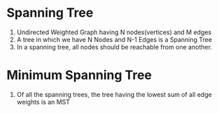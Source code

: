 # Spanning Tree
1. Undirected Weighted Graph having N nodes(vertices) and M edges 
2. A tree in which we have N Nodes and N-1 Edges is a Spanning Tree
3. In a spanning tree, all nodes should be reachable from one another.

# Minimum Spanning Tree
1. Of all the spanning trees, the tree having the lowest sum of all edge weights is an MST
